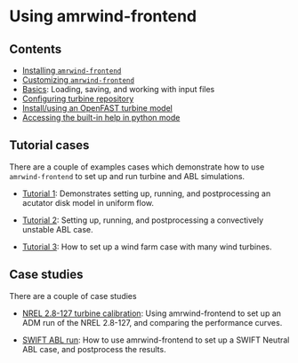 # Using amrwind-frontend

## Contents
- [Installing `amrwind-frontend`](installing.md)
- [Customizing `amrwind-frontend`](customizing.md)
- [Basics](basics.md): Loading, saving, and working with input files
- [Configuring turbine repository](turbinerepo.md)
- [Install/using an OpenFAST turbine model](openfast_turbine.md)
- [Accessing the built-in help in python mode](builtInHelp.md)

## Tutorial cases

There are a couple of examples cases which demonstrate how to use
`amrwind-frontend` to set up and run turbine and ABL simulations.

- [Tutorial 1](tutorial1/README.md): Demonstrates setting up, running,
  and postprocessing an acutator disk model in uniform flow.

- [Tutorial 2](tutorial2/README.md): Setting up, running, and
  postprocessing a convectively unstable ABL case.

- [Tutorial 3](tutorial3/README.md): How to set up a wind farm case
  with many wind turbines.

## Case studies

There are a couple of case studies 

- [NREL 2.8-127 turbine
  calibration](casestudies/NREL_2p8_127/README.md): Using
  amrwind-frontend to set up an ADM run of the NREL 2.8-127, and
  comparing the performance curves.

- [SWIFT ABL run](casestudies/SWIFT/README.md): How to use
  amrwind-frontend to set up a SWIFT Neutral ABL case, and postprocess
  the results.


